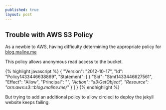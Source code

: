 ```yaml
---
published: true
layout: post
---
```



## Trouble with AWS S3 Policy

As a newbie to AWS, having difficulty determining the appropriate policy for [blog.maline.me](http://blog.maline.me "My blog")

This policy allows anonymous read access to the bucket.

{% highlight javascript %}
{
	"Version": "2012-10-17",
	"Id": "Policy1433446638869",
	"Statement": [
		{
			"Sid": "Stmt1433446627561",
			"Effect": "Allow",
			"Principal": "*",
			"Action": "s3:GetObject",
			"Resource": "arn:aws:s3:::blog.maline.me/*"
		}
	]
}
{% endhighlight %}

But trying to add an additional policy to allow circleci to deploy the jekyll website keeps failing.
